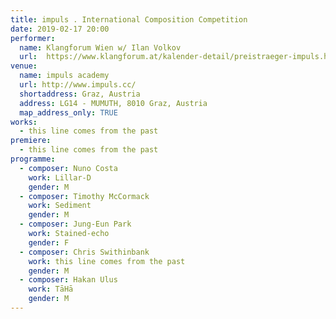 ```yaml
---
title: impuls . International Composition Competition
date: 2019-02-17 20:00
performer:
  name: Klangforum Wien w/ Ilan Volkov
  url:  https://www.klangforum.at/kalender-detail/preistraeger-impuls.html
venue:
  name: impuls academy
  url: http://www.impuls.cc/
  shortaddress: Graz, Austria
  address: LG14 - MUMUTH, 8010 Graz, Austria
  map_address_only: TRUE
works:
  - this line comes from the past
premiere:
  - this line comes from the past
programme:
  - composer: Nuno Costa
    work: Lillar-D
    gender: M
  - composer: Timothy McCormack
    work: Sediment
    gender: M
  - composer: Jung-Eun Park
    work: Stained-echo
    gender: F
  - composer: Chris Swithinbank
    work: this line comes from the past
    gender: M
  - composer: Hakan Ulus
    work: TāHā
    gender: M
---
```

